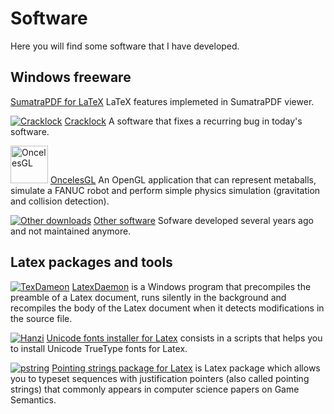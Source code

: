 Software
========

Here you will find some software that I have developed.

Windows freeware
----------------

[SumatraPDF for LaTeX](sumatra/index.html) LaTeX features implemeted in SumatraPDF viewer.

[![Cracklock](cracklock/cracklock.png)](cracklock/index.html)
[Cracklock](cracklock/index.html) A software that fixes a recurring bug
in today's software.

[<img src="oncelesgl/fanuc.jpg" alt="OncelesGL" height="60" width="60" /></a>](oncelesgl/index.html)
[OncelesGL](oncelesgl/index.html) An OpenGL application that can
represent metaballs, simulate a FANUC robot and perform simple physics
simulation (gravitation and collision detection).

[![Other downloads](others/download.png)](others/index.html) [Other
software](others/index.html) Sofware developed several years ago and not 
maintained anymore.

Latex packages and tools
------------------------

[![TexDameon](latex/texdaemon-ico.png)](latexdaemon/index.html)
[LatexDaemon](latexdaemon/index.html) is a Windows program that
precompiles the preamble of a Latex document, runs silently in the
background and recompiles the body of the Latex document when it detects
modifications in the source file.

[![Hanzi](latex/hanzi-ico.png)](latex/index.html#unicode) [Unicode
fonts installer for Latex](latex/index.html#unicode) consists in a
scripts that helps you to install Unicode TrueType fonts for Latex.

[![pstring](latex/pstring-ico.png)](latex/index.html#pstring) [Pointing
strings package for Latex](latex/index.html#pstring) is Latex package
which allows you to typeset sequences with justification pointers (also
called pointing strings) that commonly appears in computer science
papers on Game Semantics.
